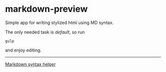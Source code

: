 # markdown-preview

Simple app for writing stylized html using MD syntax.

The only needed task is _default_, so run

    gulp

and enjoy editing.

-----

[Markdown syntax helper](http://daringfireball.net/projects/markdown/syntax)